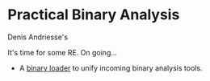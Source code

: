 # Practical Binary Analysis
Denis Andriesse's

It's time for some RE. On going...


- A [binary loader](loader/) to unify incoming binary analysis tools.

